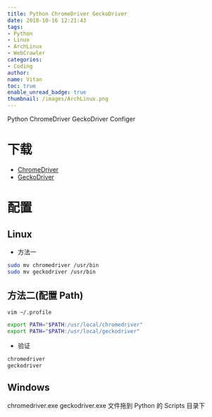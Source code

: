 ```yaml
---
title: Python ChromeDriver GeckoDriver
date: 2018-10-16 12:21:43
tags:
- Python
- Linux
- ArchLinux
- WebCrawler
categories:
- Coding
author:
name: Vitan
toc: true
enable_unread_badge: true
thumbnail: /images/ArchLinux.png
---
```

 Python ChromeDriver GeckoDriver Configer
<!--more-->
# 下载
- [ChromeDriver](http://chromedriver.chromium.org/downloads)
- [GeckoDriver](https://github.com/mozilla/geckodriver/releases)

# 配置
## Linux

- 方法一

```sh
sudo mv chromedriver /usr/bin
sudo mv geckodriver /usr/bin
```

## 方法二(配置 Path)
```sh
vim ~/.profile

export PATH="$PATH:/usr/local/chromedriver"
export PATH="$PATH:/usr/local/geckodriver"
```

- 验证

```sh terminal
chromedriver
geckodriver
```

## Windows
chromedriver.exe geckodriver.exe 文件拖到 Python 的 Scripts 目录下
